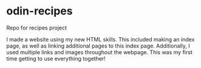 # odin-recipes
Repo for recipes project

I made a website using my new HTML skills. This included making an index page, as well as
linking additional pages to this index page. Additionally, I used multiple links and images 
throughout the webpage. This was my first time getting to use everything together!